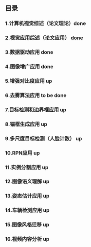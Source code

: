 ## 目录
### 1.计算机视觉综述（论文理论）done
### 2.视觉应用综述（论文应用） done
### 3.数据驱动应用 done
### 4.图像增广应用 done
### 5.增强对比度应用 up
### 6.去雾算法应用 to be done
### 7.目标检测和边界框应用 up
### 8.锚框生成应用 up
### 9.多尺度目标检测（人脸计数） up
### 10.RPN应用 up
### 11.实例分割应用 up
### 12.图像语义理解 up
### 13.姿态估计应用 up
### 14.车辆检测应用 up
### 15.图像风格迁移 up
### 16.视频内容分析 up